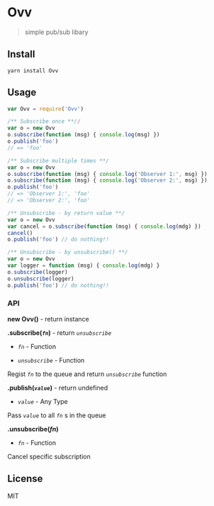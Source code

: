 # Ovv

> simple pub/sub libary

## Install

```
yarn install Ovv
```

## Usage

```js
var Ovv = require('Ovv')

/** Subscribe once **//
var o = new Ovv
o.subscribe(function (msg) { console.log(msg) })
o.publish('foo')
// => 'foo'

/** Subscribe multiple times **/
var o = new Ovv
o.subscribe(function (msg) { console.log('Observer 1:', msg) })
o.subscribe(function (msg) { console.log('Observer 2:', msg) })
o.publish('foo')
// => 'Observer 1:', 'foo'
// => 'Observer 2:', 'foo'

/** Unsubscribe - by return value **/
var o = new Ovv
var cancel = o.subscribe(function (msg) { console.log(mdg) })
cancel()
o.publish('foo') // do nothing!!

/** Unsubscribe - by unsubscribe() **/
var o = new Ovv
var logger = function (msg) { console.log(mdg) }
o.subscribe(logger)
o.unsubscribe(logger)
o.publish('foo') // do nothing!!
```

### API

**new Ovv()** - return instance

**.subscribe(*`fn`*)** - return *`unsubscribe`*

- *`fn`* - Function

- *`unsubscribe`* - Function

Regist *`fn`* to the queue and return *`unsubscribe`* function

**.publish(*`value`*)** - return undefined

- *`value`* - Any Type

Pass *`value`* to all *`fn`* s in the queue

**.unsubscribe(*fn*)**

- *`fn`* - Function

Cancel specific subscription

## License

MIT
